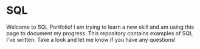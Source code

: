# SQL
Welcome to SQL Portfolio! I am trying to learn a new skill and am using this page to document my progress. This repository contains examples of SQL I've written. Take a look and let me know if you have any questions!
